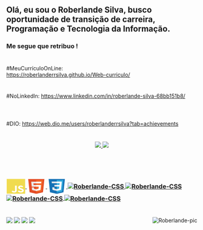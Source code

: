 ##  Olá, eu sou o Roberlande Silva, busco oportunidade de transição de carreira, Programação e Tecnologia da Informação.

### Me segue que retribuo !
<h1 dir="auto"></h1>

 #MeuCurrículoOnLine:  
         https://roberlanderrsilva.github.io/Web-curriculo/
          <h1 dir="auto"></h1>
                     
  #NoLinkedIn:  https://www.linkedin.com/in/roberlande-silva-68bb151b8/
                       <h1 dir="auto"></h1>                                                                                                                                                                                                                                                                                                               
  #DIO:  https://web.dio.me/users/roberlanderrsilva?tab=achievements
                            <h1 dir="auto"></h1>
                            <h1 dir="auto"></h1>
              

<div align="center">
  <a href="https://github.com/Roberlanderrsilva">
  <img height="200em" src="https://github-readme-stats.vercel.app/api?username=Roberlanderrsilva&show_icons=true&theme=GitHubDracula&include_all_commits=true&count_private=true"/>
  <img height="200em" src="https://github-readme-stats.vercel.app/api/top-langs/?username=Roberlanderrsilva&layout=compact&langs_count=7&theme=GitHub Dracula"/>
</div>
<h1 dir="auto"></h1>
  <h1 dir="auto"></h1>
<div style="display: inline_block"><br>
  
  <h3><img align="center" line-height= "100" alt="Roberlande-Js"  height="40" width="50" src="https://raw.githubusercontent.com/devicons/devicon/master/icons/javascript/javascript-plain.svg">
  
   <img align="center" alt="Roberlande-HTML" height="40" width="50" src="https://raw.githubusercontent.com/devicons/devicon/master/icons/html5/html5-original.svg">
   <img align="center" alt="Roberlande-CSS" height="40" width="50" line-height= "10" src="https://raw.githubusercontent.com/devicons/devicon/master/icons/css3/css3-original.svg">
   <img align="center" alt="Roberlande-CSS" height="40" width="50" line-height= "10" src="https://img.icons8.com/color/48/undefined/git.png"/>
   <img align="center" alt="Roberlande-CSS" height="40" width="50" line-height= "10" src="https://img.icons8.com/color/48/undefined/linux--v1.png"/>
   <img align="center" alt="Roberlande-CSS" height="40" width="50" line-height= "10" src="https://img.icons8.com/color/48/undefined/ubuntu--v1.png"/>
    <img align="center" alt="Roberlande-CSS" height="40" width="50" line-height= "10" src="https://img.icons8.com/color/48/undefined/windows-logo.png"/>
  </div>  
  
  <h1 dir="auto"></h1>
   <h1 dir="auto"></h1>
  
  <div>
     <a href = "mailto:roberlanderrsilva@gmail.com"><img src="https://img.shields.io/badge/-Gmail-%23333?style=for-the-badge&logo=gmail&logoColor=white" target="_blank"></a>
     <a href="https://www.linkedin.com/in/roberlande-silva-68bb151b8/" target="_blank"><img src="https://img.shields.io/badge/-LinkedIn-%230077B5?style=for-the-badge&logo=linkedin&logoColor=white" target="_blank"></a> 
     <a href="https://www.instagram.com/roberlandedasilva/" target="_blank"><img src="https://img.shields.io/badge/-Instagram-%23E4405F?style=for-the-badge&logo=instagram&logoColor=white" target="_blank"></a>
     <a href="https://discord.com/channels/@me/948042186321166366" target="_blank"><img src="https://img.shields.io/badge/Discord-7289DA?style=for-the-badge&logo=discord&logoColor=white" target="_blank"></a> 
    <img align="right" alt="Roberlande-pic" height="300" src=https://sdk.bitmoji.com/render/panel/a3be7021-1e41-4872-9df9-cef7d0b284f2-4a4175b5-e222-428c-84c1-9d43a451465e-v1.png?transparent=1&palette=11 - style="max-width: 100%;">
    
    
  </div>
                                                                                                                                                                                                                                                                                                                                                                                                                  
